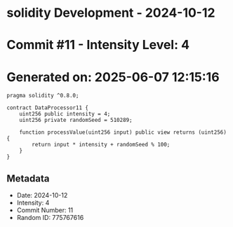 ﻿# solidity Development - 2024-10-12
# Commit #11 - Intensity Level: 4
# Generated on: 2025-06-07 12:15:16
```solidity
pragma solidity ^0.8.0;

contract DataProcessor11 {
    uint256 public intensity = 4;
    uint256 private randomSeed = 510289;

    function processValue(uint256 input) public view returns (uint256) {
        return input * intensity + randomSeed % 100;
    }
}
```
## Metadata
- Date: 2024-10-12
- Intensity: 4
- Commit Number: 11
- Random ID: 775767616
